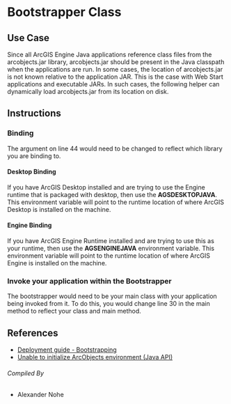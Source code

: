 # Bootstrapper Class
## Use Case
Since all ArcGIS Engine Java applications reference class files from the arcobjects.jar library, arcobjects.jar should be present in the Java classpath when the applications are run. In some cases, the location of arcobjects.jar is not known relative to the application JAR. This is the case with Web Start applications and executable JARs. In such cases, the following helper can dynamically load arcobjects.jar from its location on disk.

## Instructions
### Binding
The argument on line 44 would need to be changed to reflect which library you are binding to.
#### Desktop Binding
If you have ArcGIS Desktop installed and are trying to use the Engine runtime that is packaged with desktop, then use the **AGSDESKTOPJAVA**. This environment variable will point to the runtime location of where ArcGIS Desktop is installed on the machine.
#### Engine Binding
If you have ArcGIS Engine Runtime installed and are trying to use this as your runtime, then use the **AGSENGINEJAVA** environment variable. This environment variable will point to the runtime location of where ArcGIS Engine is installed on the machine.

### Invoke your application within the Bootstrapper
The bootstrapper would need to be your main class with your application being invoked from it.  To do this, you would change line 30 in the main method to reflect your class and main method.

## References
* [Deployment guide - Bootstrapping](http://resources.arcgis.com/en/help/arcobjects-java/concepts/engine/index.html#//000100000694000000#Bootstrap)
* [Unable to initialize ArcObjects environment (Java API)](https://geonet.esri.com/thread/16649)

###### Compiled By
* Alexander Nohe
